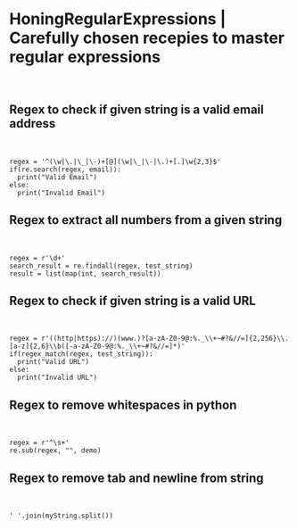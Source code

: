 <h1>HoningRegularExpressions | Carefully chosen recepies to master regular expressions</h1>
<br/>
<h2> Regex to check if given string is a valid email address </h2>
<br/>

```
regex = '^(\w|\.|\_|\-)+[@](\w|\_|\-|\.)+[.]\w{2,3}$'
if(re.search(regex, email)):
  print("Valid Email")
else:
  print("Invalid Email")
```
<h2> Regex to extract all numbers from a given string </h2>
<br/>

```
regex = r'\d+'
search_result = re.findall(regex, test_string)
result = list(map(int, search_result))
```
<h2> Regex to check if given string is a valid URL </h2>
<br/>

```
regex = r'((http|https)://)(www.)?[a-zA-Z0-9@:%._\\+~#?&//=]{2,256}\\.[a-z]{2,6}\\b([-a-zA-Z0-9@:%._\\+~#?&//=]*)'
if(regex_match(regex, test_string)):
  print("Valid URL")
else:
  print("Invalid URL")
```
<h2> Regex to remove whitespaces in python </h2>
<br/>

```
regex = r'^\s+'
re.sub(regex, "", demo)
```

<h2> Regex to remove tab and newline from string </h2> 
<br/>

```
' '.join(myString.split())
```

